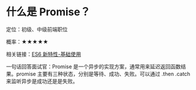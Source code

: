 <script lang="ts" setup>
import { loginRead } from '@/utils/login-read'
loginRead('q10000')
</script>

# 什么是 Promise？

定位：初级、中级前端职位

概率：★★★★★

相关链接：[ES6 新特性-基础使用](/documents/part2/es6/features.html#基础使用)

一句话回答面试官：Promise 是一个异步的实现方案，通常用来延迟返回函数结果。promise 主要有三种状态，分别是等待、成功、失败。可以通过 .then .catch 来监听异步是成功还是是失败。
